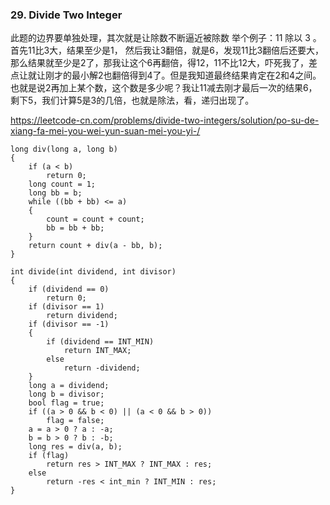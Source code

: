 ### 29. Divide Two Integer

此题的边界要单独处理，其次就是让除数不断逼近被除数
举个例子：11 除以 3 。
首先11比3大，结果至少是1， 然后我让3翻倍，就是6，发现11比3翻倍后还要大，那么结果就至少是2了，那我让这个6再翻倍，得12，11不比12大，吓死我了，差点让就让刚才的最小解2也翻倍得到4了。但是我知道最终结果肯定在2和4之间。也就是说2再加上某个数，这个数是多少呢？我让11减去刚才最后一次的结果6，剩下5，我们计算5是3的几倍，也就是除法，看，递归出现了。

https://leetcode-cn.com/problems/divide-two-integers/solution/po-su-de-xiang-fa-mei-you-wei-yun-suan-mei-you-yi-/

```
long div(long a, long b)
{
    if (a < b)
        return 0;
    long count = 1;
    long bb = b;
    while ((bb + bb) <= a)
    {
        count = count + count;
        bb = bb + bb;
    }
    return count + div(a - bb, b);
}

int divide(int dividend, int divisor)
{
    if (dividend == 0)
        return 0;
    if (divisor == 1)
        return dividend;
    if (divisor == -1)
    {
        if (dividend == INT_MIN)
            return INT_MAX;
        else
            return -dividend;
    }
    long a = dividend;
    long b = divisor;
    bool flag = true;
    if ((a > 0 && b < 0) || (a < 0 && b > 0))
        flag = false;
    a = a > 0 ? a : -a;
    b = b > 0 ? b : -b;
    long res = div(a, b);
    if (flag)
        return res > INT_MAX ? INT_MAX : res;
    else
        return -res < int_min ? INT_MIN : res;
}
```
